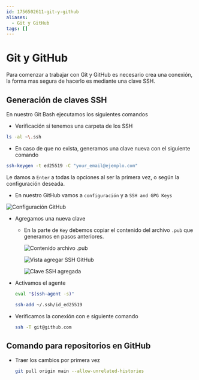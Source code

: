```yaml
---
id: 1756502611-git-y-github
aliases:
  - Git y GitHub
tags: []
---
```


# Git y GitHub

Para comenzar a trabajar con Git y GitHub es necesario crea una conexión,
la forma mas segura de hacerlo es mediante una clave SSH.

## Generación de claves SSH

En nuestro Git Bash ejecutamos los siguientes comandos

- Verificación si tenemos una carpeta de los SSH

```Bash
ls -al ~\.ssh
```

- En caso de que no exista, generamos una clave nueva con el siguiente comando

```Bash
ssh-keygen -t ed25519 -C "your_email@ejemplo.com"
```

Le damos a `Enter` a todas la opciones al ser la primera vez, o según la
configuración deseada.

- En nuestro GitHub vamos a `configuración` y a `SSH and GPG Keys`

![Configuración GitHub]()

- Agregamos una nueva clave
  - En la parte de `Key` debemos copiar el contenido del archivo `.pub` que
    generamos en pasos anteriores.

    ![Contenido archivo .pub]()

    ![Vista agregar SSH GitHub]()

    ![Clave SSH agregada]()

- Activamos el agente

  ```Bash
  eval "$(ssh-agent -s)"

  ssh-add ~/.ssh/id_ed25519
  ```

- Verificamos la conexión con e siguiente comando

  ```Bash
  ssh -T git@github.com
  ```

## Comando para repositorios en GitHub

- Traer los cambios por primera vez

  ```Bash
  git pull origin main --allow-unrelated-histories
  ```
